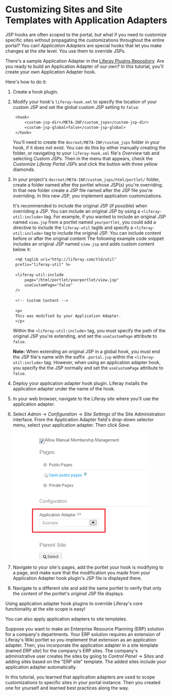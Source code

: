 # Customizing Sites and Site Templates with Application Adapters

<!-- The ending example hook can be found here:
https://github.com/liferay/liferay-docs/tree/master/develop/tutorials/code/plat-fws/application-adap/end/example-hook
-->

JSP hooks are often scoped to the portal, but what if you need to customize
specific sites without propagating the customizations throughout the entire
portal? You can! *Application Adapters* are special hooks that let you make
changes at the site level. You use them to override JSPs. 

There's a sample Application Adapter in the [Liferay Plugins Repository](https://github.com/liferay/liferay-plugins/tree/master/hooks/sample-application-adapter-hook).
Are you ready to build an Application Adapter of our own? 
In this tutorial, you'll create your own Application Adapter hook.

Here's how to do it: 

1. Create a hook plugin. 

2. Modify your hook's `liferay-hook.xml` to specify the location of your custom
   JSP and set the global custom JSP setting to `false`: 

        <hook>
            <custom-jsp-dir>/META-INF/custom_jsps</custom-jsp-dir>
            <custom-jsp-global>false</custom-jsp-global>
        </hook>

    You'll need to create the `docroot/META-INF/custom_jsps` folder in your
    hook, if it does not exist. You can do this by either manually creating the
    folder, or navigating to your `liferay-hook.xml` file's *Overview* tab and
    selecting *Custom JSPs*. Then in the menu that appears, check the *Customize
    Liferay Portal JSPs* and click the button with three yellow diamonds. 

3. In your project's `docroot/META-INF/custom_jsps/html/portlet/` folder, create
   a folder named after the portlet whose JSP(s) you're overriding. In that new
   folder create a JSP file named after the JSP file you're overriding. In this
   new JSP, you implement application customizations. 

   It's 
   recommended to include the original JSP (if possible) when overriding a JSP.
   You can include an original JSP by using a `<liferay-util:include>` tag. For
   example, if you wanted to include an original JSP named `view.jsp` from a portlet named
   `yourportlet`, you could add a directive to include the `liferay-util` taglib
   and specify a `<liferay-util:include>` tag to include the original JSP. You
   can include content before or after the original content
   The following example code snippet includes an original JSP named `view.jsp`
   and adds custom content below it:

        <%@ taglib uri="http://liferay.com/tld/util" 
        prefix="liferay-util" %>

        <liferay-util:include
            page="/html/portlet/yourportlet/view.jsp" 
            useCustomPage="false"
        />

        <!-- Custom Content -->

        <p>
        This was modified by your Application Adapter.
        </p>

    Within the `<liferay-util:include>` tag, you must specify the path of the
    original JSP you're extending, and set the `useCustomPage` attribute to `false`. 

    **Note:** When extending an original JSP in a global hook, you must 
    end the JSP file's name with the suffix `.portal.jsp` within the `<liferay-util:include>`
    tag. However, when using an application adapter hook, you specify the
    the JSP normally and set the `useCustomPage` attribute to `false`. 

4. Deploy your application adapter hook plugin. Liferay installs the application
   adapter under the name of the hook. 

5. In your web browser, navigate to the Liferay site where you'll use the
   application adapter. 

6. Select *Admin* &rarr; *Configuration* &rarr; *Site Settings* of the Site
   Administration interface. From the Application Adapter field's drop-down
   selector menu, select your application adapter. Then click *Save*. 

    ![Figure 1: Your application adapters are easily accessible from the Site Settings section of the Site Administration interface.](../../images/06-hooks-select-site-app-adapter.png)

7. Navigate to your site's pages, add the portlet your hook is modifying to a
   page, and make sure that the modification you made from your Application
   Adapter hook plugin's JSP file is displayed there. 

8. Navigate to a different site and add the same portlet to verify that only the
   content of the portlet's *original* JSP file displays. 

Using application adapter hook plugins to override Liferay's core functionality
at the site scope is easy! 

You can also apply application adapters to site templates. 

Suppose you want to make an Enterprise Resource Planning (ERP) solution for a
company's departments. Your ERP solution requires an extension of Liferay's Wiki
portlet so you implement that extension as an application adapter. Then, you
incorporate the application adapter in a site template (named *ERP site*) for
the company's ERP sites. The company's administrative user creates the sites by
going to *Control Panel* &rarr; *Sites* and adding sites based on the "ERP site"
template. The added sites include your application adapter automatically. 

In this tutorial, you learned that application adapters are used to scope
customizations to specific sites in your portal instance. Then you created one
for yourself and learned best practices along the way. 
